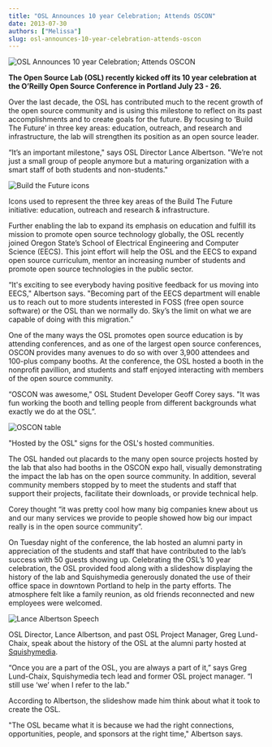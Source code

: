 ```yaml
---
title: "OSL Announces 10 year Celebration; Attends OSCON"
date: 2013-07-30
authors: ["Melissa"]
slug: osl-announces-10-year-celebration-attends-oscon
---
```


![OSL Announces 10 year Celebration; Attends OSCON](/images/osl-announces-10.jpg#blog)

**The Open Source Lab (OSL) recently kicked off its 10 year celebration at the
O’Reilly Open Source Conference in Portland July 23 - 26.**

Over the last decade, the OSL has contributed much to the recent growth of the
open source community and is using this milestone to reflect on its past
accomplishments and to create goals for the future. By focusing to ‘Build The
Future’ in three key areas: education, outreach, and research and
infrastructure, the lab will strengthen its position as an open source leader.

“It’s an important milestone," says OSL Director Lance Albertson. "We’re not
just a small group of people anymore but a maturing organization with a smart
staff of both students and non-students."

![Build the Future icons](/images/buildthefuture-icons_0.gif#center)

Icons used to represent the three key areas of the Build The Future initiative:
education, outreach and research & infrastructure.

Further enabling the lab to expand its emphasis on education and fulfill its
mission to promote open source technology globally, the OSL recently joined
Oregon State’s School of Electrical Engineering and Computer Science (EECS).
This joint effort will help the OSL and the EECS to expand open source
curriculum, mentor an increasing number of students and promote open source
technologies in the public sector.

“It's exciting to see everybody having positive feedback for us moving into
EECS," Albertson says. "Becoming part of the EECS department will enable us to
reach out to more students interested in FOSS (free open source software) or the
OSL than we normally do. Sky’s the limit on what we are capable of doing with
this migration.”

One of the many ways the OSL promotes open source education is by attending
conferences, and as one of the largest open source conferences, OSCON provides
many avenues to do so with over 3,900 attendees and 100-plus company booths. At
the conference, the OSL hosted a booth in the nonprofit pavillion, and students
and staff enjoyed interacting with members of the open source community.

“OSCON was awesome," OSL Student Developer Geoff Corey says. "It was fun working
the booth and telling people from different backgrounds what exactly we do at
the OSL”.

![OSCON table](/images/oscontable2.jpg#center)

"Hosted by the OSL" signs for the OSL's hosted communities.

The OSL handed out placards to the many open source projects hosted by the lab
that also had booths in the OSCON expo hall, visually demonstrating the impact
the lab has on the open source community. In addition, several community members
stopped by to meet the students and staff that support their projects,
facilitate their downloads, or provide technical help.

Corey thought “it was pretty cool how many big companies knew about us and our
many services we provide to people showed how big our impact really is in the
open source community”.

On Tuesday night of the conference, the lab hosted an alumni party in
appreciation of the students and staff that have contributed to the lab’s
success with 50 guests showing up. Celebrating the OSL’s 10 year celebration,
the OSL provided food along with a slideshow displaying the history of the lab
and Squishymedia generously donated the use of their office space in downtown
Portland to help in the party efforts. The atmosphere felt like a family
reunion, as old friends reconnected and new employees were welcomed.

![Lance Albertson Speech](/images/historyspeach.jpg#center)

OSL Director, Lance Albertson, and past OSL Project Manager, Greg Lund-Chaix,
speak about the history of the OSL at the alumni party hosted at
[Squishymedia](http://squishymedia.com/).

“Once you are a part of the OSL, you are always a part of it,” says Greg
Lund-Chaix, Squishymedia tech lead and former OSL project manager. “I still use
‘we’ when I refer to the lab.”

According to Albertson, the slideshow made him think about what it took to
create the OSL.

"The OSL became what it is because we had the right connections, opportunities,
people, and sponsors at the right time," Albertson says.
